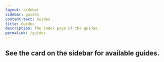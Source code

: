 ```yaml
---
layout: sidebar
sidebar: guides
content-text: Guides
title: Guides
description: The index page of the guides.
permalink: /guides
---
```


## See the card on the sidebar for available guides.
